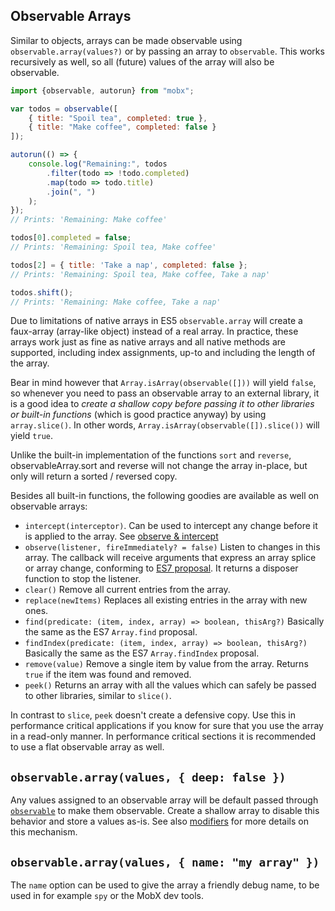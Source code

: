 ## Observable Arrays

Similar to objects, arrays can be made observable using `observable.array(values?)` or by passing an array to `observable`.
This works recursively as well, so all (future) values of the array will also be observable.

```javascript
import {observable, autorun} from "mobx";

var todos = observable([
	{ title: "Spoil tea", completed: true },
	{ title: "Make coffee", completed: false }
]);

autorun(() => {
	console.log("Remaining:", todos
		.filter(todo => !todo.completed)
		.map(todo => todo.title)
		.join(", ")
	);
});
// Prints: 'Remaining: Make coffee'

todos[0].completed = false;
// Prints: 'Remaining: Spoil tea, Make coffee'

todos[2] = { title: 'Take a nap', completed: false };
// Prints: 'Remaining: Spoil tea, Make coffee, Take a nap'

todos.shift();
// Prints: 'Remaining: Make coffee, Take a nap'
```

Due to limitations of native arrays in ES5 `observable.array` will create a faux-array (array-like object) instead of a real array.
In practice, these arrays work just as fine as native arrays and all native methods are supported, including index assignments, up-to and including the length of the array.

Bear in mind however that `Array.isArray(observable([]))` will yield `false`, so whenever you need to pass an observable array to an external library,
it is a good idea to _create a shallow copy before passing it to other libraries or built-in functions_ (which is good practice anyway) by using `array.slice()`.
In other words, `Array.isArray(observable([]).slice())` will yield `true`.

Unlike the built-in implementation of the functions `sort` and `reverse`, observableArray.sort and reverse  will not change the array in-place, but only will return a sorted / reversed copy.

Besides all built-in functions, the following goodies are available as well on observable arrays:

* `intercept(interceptor)`. Can be used to intercept any change before it is applied to the array. See [observe & intercept](observe.md)
* `observe(listener, fireImmediately? = false)` Listen to changes in this array. The callback will receive arguments that express an array splice or array change, conforming to [ES7 proposal](https://developer.mozilla.org/en-US/docs/Web/JavaScript/Reference/Global_Objects/Array/observe). It returns a disposer function to stop the listener.
* `clear()` Remove all current entries from the array.
* `replace(newItems)` Replaces all existing entries in the array with new ones.
* `find(predicate: (item, index, array) => boolean, thisArg?)` Basically the same as the ES7 `Array.find` proposal.
* `findIndex(predicate: (item, index, array) => boolean, thisArg?)` Basically the same as the ES7 `Array.findIndex` proposal.
* `remove(value)` Remove a single item by value from the array. Returns `true` if the item was found and removed.
* `peek()` Returns an array with all the values which can safely be passed to other libraries, similar to `slice()`.

In contrast to `slice`, `peek` doesn't create a defensive copy. Use this in performance critical applications if you know for sure that you use the array in a read-only manner.
In performance critical sections it is recommended to use a flat observable array as well.

## `observable.array(values, { deep: false })`

Any values assigned to an observable array will be default passed through [`observable`](observable.md) to make them observable.
Create a shallow array to disable this behavior and store a values as-is. See also [modifiers](modifiers.md) for more details on this mechanism.

## `observable.array(values, { name: "my array" })`

The `name` option can be used to give the array a friendly debug name, to be used in for example `spy` or the MobX dev tools.
